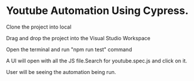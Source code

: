 # Youtube Automation Using Cypress.

Clone the project into local

Drag and drop the project into the Visual Studio Workspace

Open the terminal and run "npm run test" command

A UI will open with all the JS file.Search for youtube.spec.js and click on it.

User will be seeing the automation being run.
